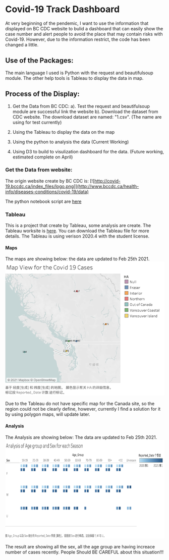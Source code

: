 # Covid-19 Track Dashboard

At very beginning of the pendemic, I want to use the information that displayed on BC CDC website to bulid a dashboard that can easily show the case number and alert people to avoid the place that may contain risks with Covid-19. However, due to the information restrict, the code has been changed a little.

## Use of the Packages: 

The main language I used is Python with the request and beautifulsoup module. The other help tools is Tableau to display the data in map. 

## Process of the Display: 
1. Get the Data from BC CDC:
  a). Test the request and beautifulsoup module are successful link the website
  b). Download the dataset from CDC website. The download dataset are named: "1.csv". (The name are using for test currently) 

2. Using the Tableau to display the data on the map 

3. Using the python to analysis the data (Current Working) 
4. Using D3 to build to visulization dashboard for the data. (Future working, estimated complete on April)

### Get the Data from website:
The origin website create by BC CDC is: [![http://covid-19.bccdc.ca/index_files/logo.png]](http://www.bccdc.ca/health-info/diseases-conditions/covid-19/data)

The python notebook script are [here](https://github.com/Brandon0916/ResumeFolder/blob/main/DataScience/Covid/Scraping%20the%20COVID-19%20Data%20from%20Official%20Website.ipynb)

### Tableau 
This is a project that create by Tableau, some analysis are create. The Tableau worksite is [here](COVID19_Data/Covid-19.twb). You can download the Tableau file for more details. The Tableau is using verison 2020.4 with the student license.

#### Maps
The maps are showing below: the data are updated to Feb 25th 2021. 
![Map](https://github.com/Brandon0916/ResumeFolder/blob/main/DataScience/Covid/Covid%20Map%20Views%20Updated.png)

Due to the Tableau do not have specific map for the Canada site, so the region could not be clearly define, however, currently I find a solution for it by using polygon maps, will update later.

#### Analysis
The Analysis are showing below: The data are updated to Feb 25th 2021.
![Analysis](https://github.com/Brandon0916/ResumeFolder/blob/main/DataScience/Covid/Analysis%20of%20Age%20group%20and%20Sex.png)

The result are showing all the sex, all the age group are having increace number of cases recently. People Should BE CAREFUL about this situation!!!

